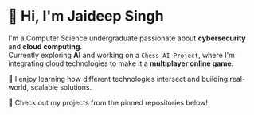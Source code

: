 # 👋 Hi, I'm Jaideep Singh

I'm a Computer Science undergraduate passionate about **cybersecurity** and **cloud computing**.  
Currently exploring **AI** and working on a `Chess_AI_Project`, where I'm integrating cloud technologies to make it a **multiplayer online game**.

🧠 I enjoy learning how different technologies intersect and building real-world, scalable solutions.

📌 Check out my projects from the pinned repositories below!


<!--
**JaideepSingh2/JaideepSingh2** is a ✨ _special_ ✨ repository because its `README.md` (this file) appears on your GitHub profile.

Here are some ideas to get you started:

- 🔭 I’m currently working on ...
- 🌱 I’m currently learning ...
- 👯 I’m looking to collaborate on ...
- 🤔 I’m looking for help with ...
- 💬 Ask me about ...
- 📫 How to reach me: ...
- 😄 Pronouns: ...
- ⚡ Fun fact: ...
-->
